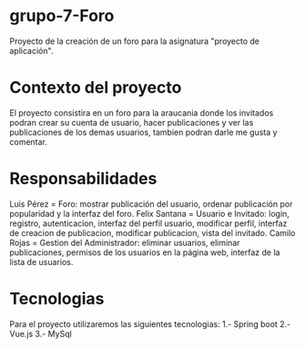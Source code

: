 # grupo-7-Foro
Proyecto de la creación de un foro para la asignatura "proyecto de aplicación".

# Contexto del proyecto
El proyecto consistira en un foro para la araucania donde los invitados podran crear su cuenta de usuario, 
hacer publicaciones y ver las publicaciones de los demas usuarios, tambien podran darle me gusta y comentar.

# Responsabilidades
Luis Pérez = Foro:  mostrar publicación del usuario, ordenar publicación por popularidad y la interfaz del foro.
Felix Santana = Usuario e Invitado: login, registro, autenticacion, interfaz del perfil usuario, modificar perfil, interfaz de creacion de publicacion, modificar publicacion, vista del invitado.
Camilo Rojas = Gestion del Administrador: eliminar usuarios, eliminar publicaciones, permisos de los usuarios en la página web, interfaz de la lista de usuarios.

# Tecnologias
Para el proyecto utilizaremos las siguientes tecnologias:
1.- Spring boot 
2.- Vue.js
3.- MySql

